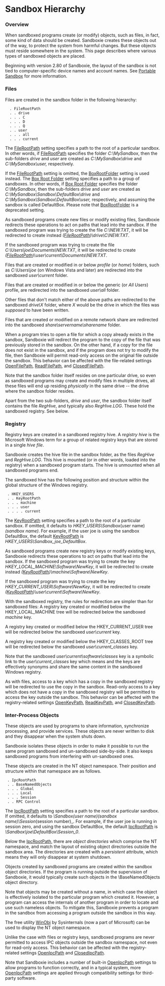 # Sandbox Hierarchy

### Overview

When sandboxed programs create (or modify) objects, such as files, in fact, some kind of data should be created. Sandboxie creates these objects out of the way, to protect the system from harmful changes. But these objects must reside somewhere in the system. This page describes where various types of sandboxed objects are placed.

Beginning with version 2.80 of Sandboxie, the layout of the sandbox is not tied to computer-specific device names and account names. See [Portable Sandbox](PortableSandbox.md) for more information.

### Files

Files are created in the sandbox folder in the following hierarchy:
```
  . FileRootPath
  . . drive
  . . . C
  . . . D
  . . . Q
  . . user
  . . . all
  . . . current
```

The [FileRootPath](FileRootPath.md) setting specifies a path to the root of a particular sandbox. In other words, if [FileRootPath](FileRootPath.md) specifies the folder _C:\MySandbox_, then the sub-folders _drive_ and _user_ are created as _C:\MySandbox\drive_ and _C:\MySandbox\user,_ respectively.

If the [FileRootPath](FileRootPath.md) setting is omitted, the [BoxRootFolder](BoxRootFolder.md) setting is used instead. The [Box Root Folder](BoxRootFolder.md) setting specifies a path to a group of sandboxes. In other words, if [Box Root Folder](BoxRootFolder.md) specifies the folder _C:\MySandbox_, then the sub-folders _drive_ and _user_ are created as _C:\MySandbox\Sandbox\DefaultBox\drive_ and _C:\MySandbox\Sandbox\DefaultBox\user,_ respectively, and assuming the sandbox is called DefaultBox. Please note that [BoxRootFolder](BoxRootFolder.md) is a deprecated setting.

As sandboxed programs create new files or modify existing files, Sandboxie redirects these operations to act on paths that lead into the sandbox. If the sandboxed program was trying to create the file _C:\NEW.TXT_, it will be redirected to create instead _([FileRootPath](FileRootPath.md))\drive\C\NEW.TXT_.

If the sandboxed program was trying to create the file _C:\Users\joe\Documents\NEW.TXT_, it will be redirected to create _([FileRootPath](FileRootPath.md))\user\current\Documents\NEW.TXT_.

Files that are created or modified in or below _profile_ (or _home_) folders, such as _C:\Users\joe_ (on Windows Vista and later) are redirected into the sandboxed _user\current_ folder.

Files that are created or modified in or below the generic (or _All Users_) profile, are redirected into the sandboxed _user\all_ folder.

Other files that don't match either of the above paths are redirected to the sandboxed _drive\X_ folder, where _X_ would be the drive in which the files was _supposed_ to have been written.

Files that are created or modified on a remote network share are redirected into the sandboxed _share\\servername\\sharename_ folder.

When a program tries to open a file for which a copy already exists in the sandbox, Sandboxie will redirect the program to the copy of the file that was previously stored in the sandbox. On the other hand, if a copy for the file does not exist in the sandbox, and if the program does not try to modify the file, then Sandboxie will permit read-only access on the original file outside the sandbox. This behavior can be affected with the file-related settings [OpenFilePath](OpenFilePath.md), [ReadFilePath](ReadFilePath.md), and [ClosedFilePath](ClosedFilePath.md).

Note that the sandbox folder itself resides on one particular drive, so even as sandboxed programs may create and modify files in multiple drives, all these files will end up residing _physically_ in the same drive -- the drive where the sandbox folder resides.

Apart from the two sub-folders, _drive_ and _user_, the sandbox folder itself contains the file _RegHive_, and typically also _RegHive.LOG_. These hold the sandboxed registry. See below.

### Registry

Registry keys are created in a sandboxed registry hive. A _registry hive_ is the Microsoft Windows term for a group of related registry keys that are stored in a single _hive file_.

Sandboxie creates the hive file in the sandbox folder, as the files _RegHive_ and _RegHive.LOG_. This hive is mounted (or in other words, loaded into the registry) when a sandboxed program starts. The hive is unmounted when all sandboxed programs end.

The sandboxed hive has the following position and structure within the global structure of the Windows registry.
```
 . HKEY_USERS
 . . KeyRootPath
 . . . machine
 . . . user
 . . . . current
```

The [KeyRootPath](KeyRootPath.md) setting specifies a path to the root of a particular sandbox. If omitted, it defaults to _HKEY_USERS\Sandbox_(user name)_(sandbox name)_. For example, if the user joe is using the sandbox DefaultBox, the default [KeyRootPath](KeyRootPath.md) is _HKEY_USERS\Sandbox_joe_DefaultBox_.

As sandboxed programs create new registry keys or modify existing keys, Sandboxie redirects these operations to act on paths that lead into the sandbox. If the sandboxed program was trying to create the key _HKEY_LOCAL_MACHINE\Software\NewKey_, it will be redirected to create instead _([KeyRootPath](KeyRootPath.md))\machine\Software\NewKey_.

If the sandboxed program was trying to create the key _HKEY_CURRENT_USER\Software\NewKey_, it will be redirected to create _([KeyRootPath](KeyRootPath.md))\user\current\Software\NewKey_.

With the sandboxed registry, the rules for redirection are simpler than for sandboxed files: A registry key created or modified below the HKEY_LOCAL_MACHINE tree will be redirected below the sandboxed _machine_ key.

A registry key created or modified below the HKEY_CURRENT_USER tree will be redirected below the sandboxed _user\current_ key.

A registry key created or modified below the HKEY_CLASSES_ROOT tree will be redirected below the sandboxed _user\current_classes_ key.

Note that the sandboxed _user\current\software\classes_ key is a symbolic link to the _user\current_classes_ key which means and the keys are effectively synonyms and share the same content in the sandboxed Windows registry.

As with files, access to a key which has a copy in the sandboxed registry will be redirected to use the copy in the sandbox. Read-only access to a key which does not have a copy in the sandboxed registry will be permitted to access the key outside the sandbox. This behavior can be affected with the registry-related settings [OpenKeyPath](OpenKeyPath.md), [ReadKeyPath](ReadKeyPath.md), and [ClosedKeyPath](ClosedKeyPath.md).

### Inter-Process Objects

These objects are used by programs to share information, synchronize processing, and provide services. These objects are never written to disk and they disappear when the system shuts down.

Sandboxie isolates these objects in order to make it possible to run the same program sandboxed and un-sandboxed side-by-side. It also keeps sandboxed programs from interfering with un-sandboxed ones.

These objects are created in the NT object namespace. Their position and structure within that namespace are as follows.
```
 . IpcRootPath
 . . BaseNamedObjects
 . . . Global
 . . . Local
 . . . Session
 . . RPC Control
```

The [IpcRootPath](IpcRootPath.md) setting specifies a path to the root of a particular sandbox. If omitted, it defaults to _\Sandbox\(user name)\(sandbox name)\Session_(session number)_. For example, if the user joe is running in session zero, and using the sandbox DefaultBox, the default [IpcRootPath](IpcRootPath.md) is _\Sandbox\joe\DefaultBox\Session_0_.

Below the [IpcRootPath](IpcRootPath.md), there are _object directories_ which comprise the NT namespace, and match the layout of existing object directories outside the sandbox area. The directories are created with a _persistent_ attribute, which means they will only disappear at system shutdown.

Objects created by sandboxed programs are created within the sandbox object directories. If the program is running outside the supervision of Sandboxie, it would typically create such objects in the \BaseNamedObjects object directory.

Note that objects may be created without a name, in which case the object is effectively isolated to the particular program which created it. However, a program can access the internals of another program in order to locate and use such nameless objects. To mitigate this, Sandboxie prevents a program in the sandbox from accessing a program outside the sandbox in this way.

The free utility [WinObj](https://docs.microsoft.com/en-us/sysinternals/downloads/winobj) by Sysinternals (now a part of Microsoft) can be used to display the NT object namespace.

Unlike the case with files or registry keys, sandboxed programs are never permitted to access IPC objects outside the sandbox namespace, not even for read-only access. This behavior can be affected with the registry-related settings [OpenIpcPath](OpenIpcPath.md) and [ClosedIpcPath](ClosedIpcPath.md).

Note that Sandboxie includes a number of built-in [OpenIpcPath](OpenIpcPath.md) settings to allow programs to function correctly, and in a typical system, more [OpenIpcPath](OpenIpcPath.md) settings are applied through compatibility settings for third-party software.

